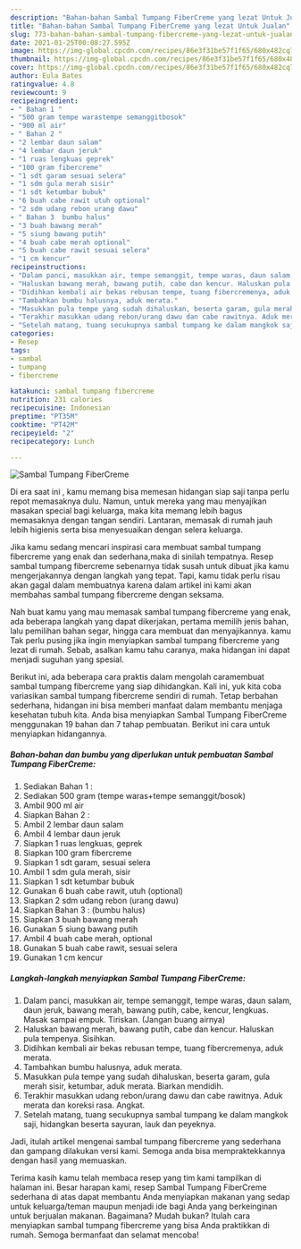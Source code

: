 ```yaml
---
description: "Bahan-bahan Sambal Tumpang FiberCreme yang lezat Untuk Jualan"
title: "Bahan-bahan Sambal Tumpang FiberCreme yang lezat Untuk Jualan"
slug: 773-bahan-bahan-sambal-tumpang-fibercreme-yang-lezat-untuk-jualan
date: 2021-01-25T00:08:27.595Z
image: https://img-global.cpcdn.com/recipes/86e3f31be57f1f65/680x482cq70/sambal-tumpang-fibercreme-foto-resep-utama.jpg
thumbnail: https://img-global.cpcdn.com/recipes/86e3f31be57f1f65/680x482cq70/sambal-tumpang-fibercreme-foto-resep-utama.jpg
cover: https://img-global.cpcdn.com/recipes/86e3f31be57f1f65/680x482cq70/sambal-tumpang-fibercreme-foto-resep-utama.jpg
author: Eula Bates
ratingvalue: 4.8
reviewcount: 9
recipeingredient:
- " Bahan 1 "
- "500 gram tempe warastempe semanggitbosok"
- "900 ml air"
- " Bahan 2 "
- "2 lembar daun salam"
- "4 lembar daun jeruk"
- "1 ruas lengkuas geprek"
- "100 gram fibercreme"
- "1 sdt garam sesuai selera"
- "1 sdm gula merah sisir"
- "1 sdt ketumbar bubuk"
- "6 buah cabe rawit utuh optional"
- "2 sdm udang rebon urang dawu"
- " Bahan 3  bumbu halus"
- "3 buah bawang merah"
- "5 siung bawang putih"
- "4 buah cabe merah optional"
- "5 buah cabe rawit sesuai selera"
- "1 cm kencur"
recipeinstructions:
- "Dalam panci, masukkan air, tempe semanggit, tempe waras, daun salam, daun jeruk, bawang merah, bawang putih, cabe, kencur, lengkuas. Masak sampai empuk. Tiriskan. (Jangan buang airnya)"
- "Haluskan bawang merah, bawang putih, cabe dan kencur. Haluskan pula tempenya. Sisihkan."
- "Didihkan kembali air bekas rebusan tempe, tuang fibercremenya, aduk merata."
- "Tambahkan bumbu halusnya, aduk merata."
- "Masukkan pula tempe yang sudah dihaluskan, beserta garam, gula merah sisir, ketumbar, aduk merata. Biarkan mendidih."
- "Terakhir masukkan udang rebon/urang dawu dan cabe rawitnya. Aduk merata dan koreksi rasa. Angkat."
- "Setelah matang, tuang secukupnya sambal tumpang ke dalam mangkok saji, hidangkan beserta sayuran, lauk dan peyeknya."
categories:
- Resep
tags:
- sambal
- tumpang
- fibercreme

katakunci: sambal tumpang fibercreme 
nutrition: 231 calories
recipecuisine: Indonesian
preptime: "PT35M"
cooktime: "PT42M"
recipeyield: "2"
recipecategory: Lunch

---
```



![Sambal Tumpang FiberCreme](https://img-global.cpcdn.com/recipes/86e3f31be57f1f65/680x482cq70/sambal-tumpang-fibercreme-foto-resep-utama.jpg)

Di era  saat ini , kamu memang bisa memesan hidangan siap saji tanpa perlu repot memasaknya dulu. Namun, untuk mereka yang mau menyajikan masakan special bagi keluarga, maka kita memang lebih bagus memasaknya dengan tangan sendiri. Lantaran, memasak di rumah jauh lebih higienis serta bisa menyesuaikan dengan selera keluarga.

Jika kamu sedang mencari inspirasi cara membuat sambal tumpang fibercreme yang enak dan sederhana,maka di sinilah tempatnya. Resep sambal tumpang fibercreme  sebenarnya tidak susah untuk dibuat jika kamu mengerjakannya dengan langkah yang tepat. Tapi, kamu tidak perlu risau akan gagal dalam membuatnya 
karena dalam artikel ini kami akan membahas sambal tumpang fibercreme dengan seksama.  



Nah buat kamu yang mau memasak sambal tumpang fibercreme yang enak, ada beberapa langkah yang dapat dikerjakan, pertama memilih jenis bahan, lalu pemilihan bahan segar, hingga cara membuat dan menyajikannya. kamu Tak perlu pusing jika ingin menyiapkan sambal tumpang fibercreme yang lezat di rumah. Sebab, asalkan kamu  tahu caranya, maka hidangan ini dapat menjadi suguhan yang spesial.

Berikut ini, ada beberapa cara praktis  dalam mengolah caramembuat sambal tumpang fibercreme yang siap dihidangkan. Kali ini, yuk kita coba variasikan sambal tumpang fibercreme sendiri di rumah. Tetap berbahan sederhana, hidangan ini bisa memberi manfaat dalam membantu menjaga kesehatan tubuh kita. Anda bisa menyiapkan Sambal Tumpang FiberCreme menggunakan 19 bahan dan 7 tahap pembuatan. Berikut ini cara untuk menyiapkan hidangannya.

<!--inarticleads1-->

##### Bahan-bahan dan bumbu yang diperlukan untuk pembuatan Sambal Tumpang FiberCreme:

1. Sediakan  Bahan 1 :
1. Sediakan 500 gram (tempe waras+tempe semanggit/bosok)
1. Ambil 900 ml air
1. Siapkan  Bahan 2 :
1. Ambil 2 lembar daun salam
1. Ambil 4 lembar daun jeruk
1. Siapkan 1 ruas lengkuas, geprek
1. Siapkan 100 gram fibercreme
1. Siapkan 1 sdt garam, sesuai selera
1. Ambil 1 sdm gula merah, sisir
1. Siapkan 1 sdt ketumbar bubuk
1. Gunakan 6 buah cabe rawit, utuh (optional)
1. Siapkan 2 sdm udang rebon (urang dawu)
1. Siapkan  Bahan 3 : (bumbu halus)
1. Siapkan 3 buah bawang merah
1. Gunakan 5 siung bawang putih
1. Ambil 4 buah cabe merah, optional
1. Gunakan 5 buah cabe rawit, sesuai selera
1. Gunakan 1 cm kencur




<!--inarticleads2-->

##### Langkah-langkah menyiapkan Sambal Tumpang FiberCreme:

1. Dalam panci, masukkan air, tempe semanggit, tempe waras, daun salam, daun jeruk, bawang merah, bawang putih, cabe, kencur, lengkuas. Masak sampai empuk. Tiriskan. (Jangan buang airnya)
1. Haluskan bawang merah, bawang putih, cabe dan kencur. Haluskan pula tempenya. Sisihkan.
1. Didihkan kembali air bekas rebusan tempe, tuang fibercremenya, aduk merata.
1. Tambahkan bumbu halusnya, aduk merata.
1. Masukkan pula tempe yang sudah dihaluskan, beserta garam, gula merah sisir, ketumbar, aduk merata. Biarkan mendidih.
1. Terakhir masukkan udang rebon/urang dawu dan cabe rawitnya. Aduk merata dan koreksi rasa. Angkat.
1. Setelah matang, tuang secukupnya sambal tumpang ke dalam mangkok saji, hidangkan beserta sayuran, lauk dan peyeknya.




Jadi, itulah artikel mengenai  sambal tumpang fibercreme  yang sederhana dan gampang dilakukan versi kami. Semoga anda bisa mempraktekkannya dengan hasil yang memuaskan. 

Terima kasih kamu telah membaca resep yang tim kami tampilkan di halaman ini. Besar harapan kami, resep  Sambal Tumpang FiberCreme sederhana di atas dapat membantu Anda menyiapkan makanan yang sedap untuk keluarga/teman maupun menjadi ide bagi Anda yang berkeinginan untuk berjualan makanan. Bagaimana? Mudah bukan? Itulah cara menyiapkan sambal tumpang fibercreme yang bisa Anda praktikkan di rumah. Semoga bermanfaat dan selamat mencoba!

